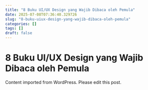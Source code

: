 ```yaml
---
title: "8 Buku UI/UX Design yang Wajib Dibaca oleh Pemula"
date: 2025-07-08T07:36:40.329726
slug: "8-buku-uiux-design-yang-wajib-dibaca-oleh-pemula"
categories: []
tags: []
draft: false
---
```


# 8 Buku UI/UX Design yang Wajib Dibaca oleh Pemula

Content imported from WordPress. Please edit this post.
